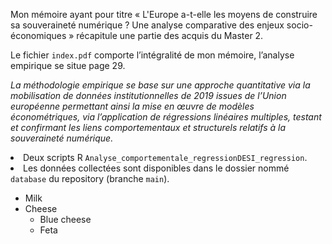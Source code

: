 Mon mémoire ayant pour titre « L'Europe a-t-elle les moyens de construire sa souveraineté numérique ? Une analyse comparative des enjeux socio-économiques » récapitule une partie des acquis du Master 2.
<br>

Le fichier <code>index.pdf</code> comporte l’intégralité de mon mémoire, l’analyse empirique se situe page 29.
<br>

<em>La méthodologie empirique se base sur une approche quantitative via la mobilisation de données institutionnelles de 2019 issues de l’Union européenne permettant ainsi la mise en œuvre de modèles économétriques, via l’application de régressions linéaires multiples, testant et confirmant les liens comportementaux et structurels relatifs à la souveraineté numérique. </em>

<li> Deux scripts R <code>Analyse_comportementale_regression</code><code>DESI_regression</code>.</li>
<li> Les données collectées sont disponibles dans le dossier nommé <code>database</code> du repository (branche <code>main</code>). </li>
<ul>
  <li>Milk</li>
  <li>
    Cheese
    <ul>
      <li>Blue cheese</li>
      <li>Feta</li>
    </ul>
  </li>
</ul>
